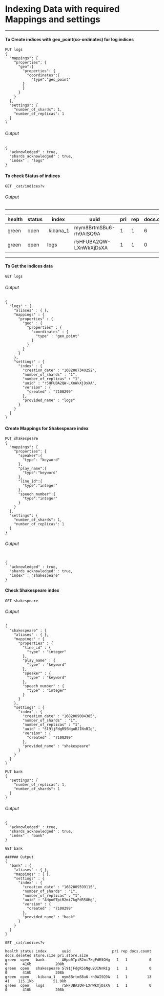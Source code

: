 # Indexing Data with required Mappings and settings

___
#### To Create indices with geo_point(co-ordinates) for log indices

````
PUT logs
{
  "mappings": {
    "properties": {
      "geo":{
        "properties": {
          "coordinates":{
            "type":"geo_point"
        }
        }
      }
    }
  },
  "settings": {
    "number_of_shards": 1,
    "number_of_replicas": 1
  }
}
````
###### Output
````
{
  "acknowledged" : true,
  "shards_acknowledged" : true,
  "index" : "logs"
}
````
#### To check Status of indices

````
GET _cat/indices?v
````
###### Output

---------------------------------------------------------------------------------------------------------------------------------------
|health|  status |   index      |  uuid                   |  pri | rep |  docs.count | docs.deleted  |  store.size  |   pri.store.size|
|------|---------|--------------|-------------------------|------|-----|-------------|---------------|--------------|-----------------|
|green |   open  |  .kibana_1   |  mym8BrtmSBu6-rh9AISQ9A |  1   |  1  |   6         |    5          |    115.2kb   |      54.1kb     |
|green |   open  |  logs        |  r5HFUBA2QW-LXnWkXjDsXA |  1   |  1  |   0         |    0          |    115.2kb   |      54.1kb     |
---------------------------------------------------------------------------------------------------------------------------------------

#### To Get the indices data

````
GET logs
````
###### Output

````
{
  "logs" : {
    "aliases" : { },
    "mappings" : {
      "properties" : {
        "geo" : {
          "properties" : {
            "coordinates" : {
              "type" : "geo_point"
            }
          }
        }
      }
    },
    "settings" : {
      "index" : {
        "creation_date" : "1682007340252",
        "number_of_shards" : "1",
        "number_of_replicas" : "1",
        "uuid" : "r5HFUBA2QW-LXnWkXjDsXA",
        "version" : {
          "created" : "7100299"
        },
        "provided_name" : "logs"
      }
    }
  }
}
````

#### Create Mappings for Shakespeare index
````
PUT shakespeare
{
  "mappings": {
    "properties": {
      "speaker":{
        "type": "keyword"
      },
      "play_name":{
        "type":"keyword"
      },
      "line_id":{
        "type":"integer"
      },
      "speech_number":{
        "type":"integer"
      }
    }
  },
  "settings": {
    "number_of_shards": 1,
    "number_of_replicas": 1
  }
}

````
###### Output

````

{
  "acknowledged" : true,
  "shards_acknowledged" : true,
  "index" : "shakespeare"
}

````
#### Check Shakespeare index
````
GET shakespeare
````
###### Output
````
{
  "shakespeare" : {
    "aliases" : { },
    "mappings" : {
      "properties" : {
        "line_id" : {
          "type" : "integer"
        },
        "play_name" : {
          "type" : "keyword"
        },
        "speaker" : {
          "type" : "keyword"
        },
        "speech_number" : {
          "type" : "integer"
        }
      }
    },
    "settings" : {
      "index" : {
        "creation_date" : "1682009004385",
        "number_of_shards" : "1",
        "number_of_replicas" : "1",
        "uuid" : "Sl91jFdgR5SNguBJINnRIg",
        "version" : {
          "created" : "7100299"
        },
        "provided_name" : "shakespeare"
      }
    }
  }
}
````

````
PUT bank
{
  "settings": {
    "number_of_replicas": 1,
    "number_of_shards": 1
  }
}

````
###### Output
````
{
  "acknowledged" : true,
  "shards_acknowledged" : true,
  "index" : "bank"
}
````
````
GET bank
````
````
###### Output
{
  "bank" : {
    "aliases" : { },
    "mappings" : { },
    "settings" : {
      "index" : {
        "creation_date" : "1682009599115",
        "number_of_shards" : "1",
        "number_of_replicas" : "1",
        "uuid" : "AHpo0TpiR2mi7kgPdR5OHg",
        "version" : {
          "created" : "7100299"
        },
        "provided_name" : "bank"
      }
    }
  }
}
````

````
GET _cat/indices?v
````

````
health status index       uuid                   pri rep docs.count docs.deleted store.size pri.store.size
green  open   bank        AHpo0TpiR2mi7kgPdR5OHg   1   1          0            0       416b           208b
green  open   shakespeare Sl91jFdgR5SNguBJINnRIg   1   1          0            0       416b           208b
green  open   .kibana_1   mym8BrtmSBu6-rh9AISQ9A   1   1         13           41    115.1kb         51.9kb
green  open   logs        r5HFUBA2QW-LXnWkXjDsXA   1   1          0            0       416b           208b
````







